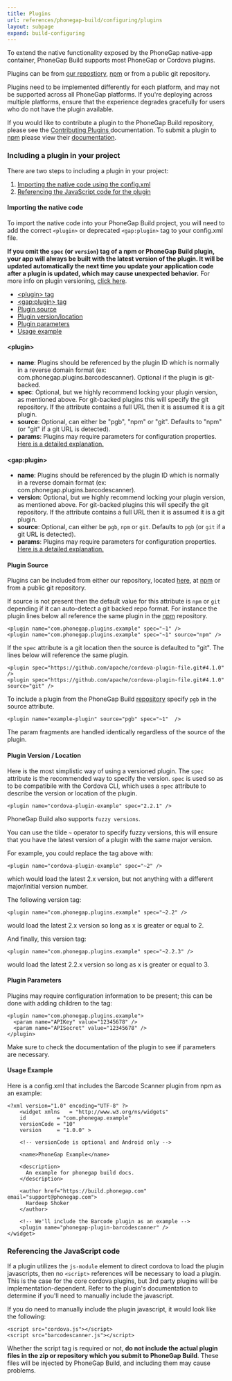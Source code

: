 ```yaml
---
title: Plugins
url: references/phonegap-build/configuring/plugins
layout: subpage
expand: build-configuring
---
```


To extend the native functionality exposed by the PhoneGap native-app container, PhoneGap Build supports most PhoneGap or Cordova plugins.

Plugins can be from <a href="https://build.phonegap.com/plugins" target="_blank">our repostiory</a>, <a href="https://www.npmjs.com/">npm</a> or from a public git repository.

Plugins need to be implemented differently for each platform, and may not be supported across all PhoneGap platforms. If you're deploying across multiple platforms, ensure that the experience degrades gracefully for users who do not have the plugin available.

If you would like to contribute a plugin to the PhoneGap Build repository, please see the [Contributing Plugins ](developer_contributing_plugins.md.html) documentation. To submit a plugin to <a href="https://www.npmjs.com/">npm</a> please view their <a href="https://docs.npmjs.com/getting-started/publishing-npm-packages">documentation</a>.

### Including a plugin in your project

There are two steps to including a plugin in your project:

1. <a href="#importing-config">Importing the native code using the config.xml</a>
2. <a href="#importing-native">Referencing the JavaScript code for the plugin</a>

<a class="anchor" id="importing-config"></a>
#### Importing the native code

To import the native code into your PhoneGap Build project, you will need to add the correct `<plugin>` or deprecated `<gap:plugin>` tag to your config.xml file.

<b>If you omit the `spec` (or `version`) tag of a npm or PhoneGap Build plugin, your app will always be built with the latest version of the plugin. It will be updated automatically the next time you update your application code after a plugin is updated, which may cause unexpected behavior.</b> For more info on plugin versioning, <a href="#plugin-version">click here</a>.

- [&lt;plugin&gt; tag](#plugin)
- [&lt;gap:plugin&gt; tag](#gap-plugin)
- [Plugin source](#plugin-source)
- [Plugin version/location](#plugin-version)
- [Plugin parameters](#plugin-params)
- [Usage example](#usage-example)

<a class="anchor" id="plugin"></a>
#### &lt;plugin&gt;

- **name**: Plugins should be referenced by the plugin ID which is normally in a reverse domain format (ex: com.phonegap.plugins.barcodescanner). Optional if the plugin is git-backed.
- **spec**: Optional, but we highly recommend locking your plugin version, as mentioned above. For git-backed plugins this will specify the git repository. If the attribute contains a full URL then it is assumed it is a git plugin.
- **source**: Optional, can either be "pgb", "npm" or "git".  Defaults to "npm" (or "git" if a git URL is detected).
- **params**: Plugins may require parameters for configuration properties. <a href="#plugin-params">Here is a detailed explanation.</a>

<a class="anchor" id="gap-plugin"></a>
#### &lt;gap:plugin&gt;

- **name**: Plugins should be referenced by the plugin ID which is normally in a reverse domain format (ex: com.phonegap.plugins.barcodescanner).
- **version**: Optional, but we highly recommend locking your plugin version, as mentioned above. For git-backed plugins this will specify the git repository. If the attribute contains a full URL then it is assumed it is a git plugin.
- **source**: Optional, can either be `pgb`, `npm` or `git`.  Defaults to `pgb` (or `git` if a git URL is detected).
- **params**: Plugins may require parameters for configuration properties. <a href="#plugin-params">Here is a detailed explanation.</a>

<a class="anchor" id="plugin-source"></a>
#### Plugin Source

Plugins can be included from either our repository, located <a href="https://build.phonegap.com/plugins">here</a>, at <a href="https://www.npmjs.com/">npm</a> or from a public git repository.

If source is not present then the default value for this attribute is `npm` or `git` depending if it can auto-detect a git backed repo format. For instance the plugin lines below all reference the same plugin in the <a href="https://www.npmjs.com/">npm</a> repository.

    <plugin name="com.phonegap.plugins.example" spec="~1" />
    <plugin name="com.phonegap.plugins.example" spec="~1" source="npm" />

If the `spec` attribute is a git location then the source is defaulted to "git". The lines below will reference the same plugin.

    <plugin spec="https://github.com/apache/cordova-plugin-file.git#4.1.0" />
    <plugin spec="https://github.com/apache/cordova-plugin-file.git#4.1.0" source="git" />

To include a plugin from the PhoneGap Build <a href="https://build.phonegap.com/plugins">repository</a> specify `pgb` in the source attribute.

    <plugin name="example-plugin" source="pgb" spec="~1"  />

The param fragments are handled identically regardless of the source of the plugin.

<a class="anchor" id="plugin-version"></a>
#### Plugin Version / Location

Here is the most simplistic way of using a versioned plugin. The `spec` attribute is the recommended way to specify the version. `spec` is used so as to be compatibile with the Cordova CLI, which uses a `spec` attribute to describe the version or location of the plugin.

    <plugin name="cordova-plugin-example" spec="2.2.1" />

PhoneGap Build also supports `fuzzy versions`.

You can use the tilde `~` operator to specify fuzzy versions, this will ensure that you have the latest version of a plugin with the same major version.

For example, you could replace the tag above with:

    <plugin name="cordova-plugin-example" spec="~2" />

which would load the latest 2.x version, but not anything with a different major/initial version number.

The following version tag:

    <plugin name="com.phonegap.plugins.example" spec="~2.2" />

would load the latest 2.x version so long as x is greater or equal to 2.

And finally, this version tag:

    <plugin name="com.phonegap.plugins.example" spec="~2.2.3" />

would load the latest 2.2.x version so long as x is greater or equal to 3.

<a class="anchor" id="plugin-params"></a>
#### Plugin Parameters

Plugins may require configuration information to be present; this can be done with adding <param> children to the <plugin> tag:

    <plugin name="com.phonegap.plugins.example">
      <param name="APIKey" value="12345678" />
      <param name="APISecret" value="12345678" />
    </plugin>

<i class="glyphicon glyphicon-check"></i> Make sure to check the documentation of the plugin to see if parameters are necessary.

<a class="anchor" id="usage-example"></a>
#### Usage Example

Here is a config.xml that includes the Barcode Scanner plugin from npm as an example:

    <?xml version="1.0" encoding="UTF-8" ?>
        <widget xmlns   = "http://www.w3.org/ns/widgets"
        id          = "com.phonegap.example"
        versionCode = "10"
        version     = "1.0.0" >

        <!-- versionCode is optional and Android only -->

        <name>PhoneGap Example</name>

        <description>
          An example for phonegap build docs.
        </description>

        <author href="https://build.phonegap.com" email="support@phonegap.com">
          Hardeep Shoker
        </author>

        <!-- We'll include the Barcode plugin as an example -->
        <plugin name="phonegap-plugin-barcodescanner" />
    </widget>

<a class="anchor" id="importing-native"></a>
### Referencing the JavaScript code

If a plugin utilizes the <code>js-module</code> element to direct cordova to load the plugin javascripts, then no <code>&lt;script&gt;</code> references will be necessary to load a plugin. This is the case for the core cordova plugins, but 3rd party plugins will be implementation-dependent. Refer to the plugin's documentation to determine if you'll need to manually include the javascript.

If you do need to manually include the plugin javascript, it would look like the following:

    <script src="cordova.js"></script>
    <script src="barcodescanner.js"></script>

Whether the script tag is required or not, **do not include the actual plugin files in the zip or repository which you submit to PhoneGap Build**. These files will be injected by PhoneGap Build, and including them may cause problems.
